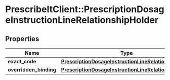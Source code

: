 # PrescribeItClient::PrescriptionDosageInstructionLineRelationshipHolder

## Properties
Name | Type | Description | Notes
------------ | ------------- | ------------- | -------------
**exact_code** | [**PrescriptionDosageInstructionLineRelationshipEnum**](PrescriptionDosageInstructionLineRelationshipEnum.md) |  | [optional] 
**overridden_binding** | [**PrescriptionDosageInstructionLineRelationship**](PrescriptionDosageInstructionLineRelationship.md) |  | [optional] 

